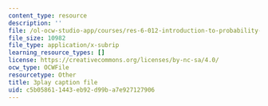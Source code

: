 ```yaml
---
content_type: resource
description: ''
file: /ol-ocw-studio-app/courses/res-6-012-introduction-to-probability-spring-2018/c5b058611443eb92d99ba7e927127906_MPRKc4UPoJk.srt
file_size: 10982
file_type: application/x-subrip
learning_resource_types: []
license: https://creativecommons.org/licenses/by-nc-sa/4.0/
ocw_type: OCWFile
resourcetype: Other
title: 3play caption file
uid: c5b05861-1443-eb92-d99b-a7e927127906
---
```

